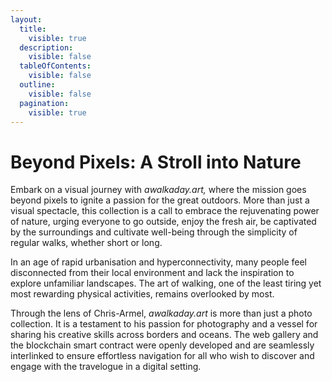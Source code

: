 ```yaml
---
layout:
  title:
    visible: true
  description:
    visible: false
  tableOfContents:
    visible: false
  outline:
    visible: false
  pagination:
    visible: true
---
```


# Beyond Pixels: A Stroll into Nature

Embark on a visual journey with _awalkaday.art,_ where the mission goes beyond pixels to ignite a passion for the great outdoors. More than just a visual spectacle, this collection is a call to embrace the rejuvenating power of nature, urging everyone to go outside, enjoy the fresh air, be captivated by the surroundings and cultivate well-being through the simplicity of regular walks, whether short or long.



In an age of rapid urbanisation and hyperconnectivity, many people feel disconnected from their local environment and lack the inspiration to explore unfamiliar landscapes. The art of walking, one of the least tiring yet most rewarding physical activities, remains overlooked by most.



Through the lens of Chris-Armel, _awalkaday.art_ is more than just a photo collection. It is a testament to his passion for photography and a vessel for sharing his creative skills across borders and oceans. The web gallery and the blockchain smart contract were openly developed and are seamlessly interlinked to ensure effortless navigation for all who wish to discover and engage with the travelogue in a digital setting.

